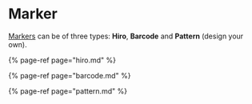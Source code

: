 # Marker

[Markers](https://ar-js-org.github.io/AR.js-Docs/marker-based/) can be of three types: **Hiro**, **Barcode** and **Pattern** \(design your own\). 

{% page-ref page="hiro.md" %}

{% page-ref page="barcode.md" %}

{% page-ref page="pattern.md" %}

